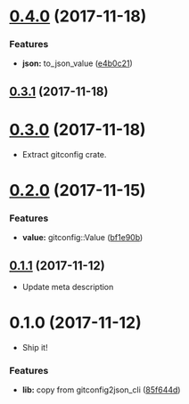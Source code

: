 <a name="0.4.0"></a>
# [0.4.0](https://github.com/packsaddle/rust-gitconfig2json/compare/v0.3.1...v0.4.0) (2017-11-18)


### Features

* **json:** to_json_value ([e4b0c21](https://github.com/packsaddle/rust-gitconfig2json/commit/e4b0c21))



<a name="0.3.1"></a>
## [0.3.1](https://github.com/packsaddle/rust-gitconfig2json/compare/v0.3.0...v0.3.1) (2017-11-18)



<a name="0.3.0"></a>
# [0.3.0](https://github.com/packsaddle/rust-gitconfig2json/compare/v0.2.0...v0.3.0) (2017-11-18)

* Extract gitconfig crate.

<a name="0.2.0"></a>
# [0.2.0](https://github.com/packsaddle/rust-gitconfig2json/compare/v0.1.1...v0.2.0) (2017-11-15)


### Features

* **value:** gitconfig::Value ([bf1e90b](https://github.com/packsaddle/rust-gitconfig2json/commit/bf1e90b))



<a name="0.1.1"></a>
## [0.1.1](https://github.com/packsaddle/rust-gitconfig2json/compare/v0.1.0...v0.1.1) (2017-11-12)

* Update meta description

<a name="0.1.0"></a>
# 0.1.0 (2017-11-12)

* Ship it!

### Features

* **lib:** copy from gitconfig2json_cli ([85f644d](https://github.com/packsaddle/rust-gitconfig2json/commit/85f644d))
